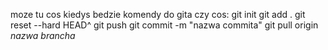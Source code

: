 moze tu cos kiedys bedzie
komendy do gita czy cos:
git init
git add .
git reset --hard HEAD^
git push
git commit -m "nazwa commita"
git pull origin *nazwa brancha*